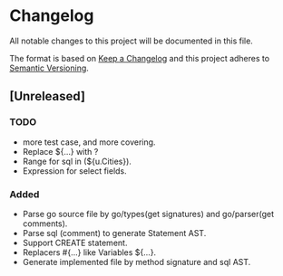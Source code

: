 # Changelog
All notable changes to this project will be documented in this file.

The format is based on [Keep a Changelog](http://keepachangelog.com/en/1.0.0/)
and this project adheres to [Semantic Versioning](http://semver.org/spec/v2.0.0.html).

## [Unreleased]
### TODO
- more test case, and more covering.
- Replace  ${...} with ?
- Range for sql in (${u.Cities}).
- Expression for select fields.
### Added
- Parse go source file by go/types(get signatures) and go/parser(get comments).
- Parse sql (comment) to generate Statement AST.
- Support CREATE statement.
- Replacers #{...} like Variables ${...}.
- Generate implemented file by method signature and sql AST.
